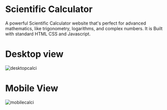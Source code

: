 # Scientific Calculator

A powerful Scientific Calculator website that's perfect for advanced mathematics, like trigonometry, logarithms, and complex numbers. It is Built with standard HTML CSS and Javascript.

# Desktop view

![desktopcalci](https://github.com/suhas177/scientific-calculator/assets/97055087/6c1799d5-5d33-4480-9efc-ede3dea7a492)

# Mobile View

![mobilecalci](https://github.com/suhas177/scientific-calculator/assets/97055087/dcff9546-649a-484f-bf32-477c780eedb2)
